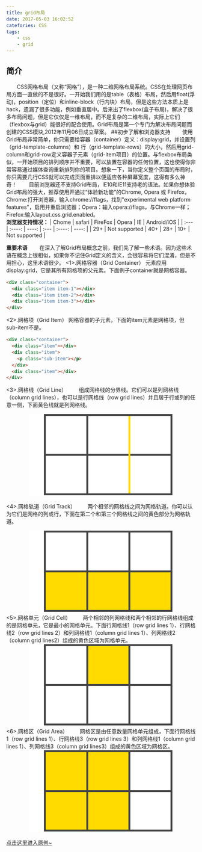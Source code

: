 ```yaml
---
title: grid布局
date: 2017-05-03 16:02:52
catefories: CSS
tags:
    - css
    - grid
---
```

## 简介
&emsp;&emsp;CSS网格布局（又称“网格”），是一种二维网格布局系统。CSS在处理网页布局方面一直做的不是很好。一开始我们用的是table（表格）布局，然后用float(浮动)，position（定位）和inline-block（行内块）布局，但是这些方法本质上是hack，遗漏了很多功能，例如垂直居中。后来出了flexbox(盒子布局)，解决了很多布局问题，但是它仅仅是一维布局，而不是复杂的二维布局，实际上它们（flexbox与grid）能很好的配合使用。Grid布局是第一个专门为解决布局问题而创建的CSS模块,2012年11月06日成立草案。
##初步了解和浏览器支持
&emsp;&emsp;使用Grid布局非常简单，你只需要给容器（container）定义：display:grid，并设置列（grid-template-columns）和 行（grid-template-rows）的大小，然后用grid-column和grid-row定义容器子元素（grid-item项目）的位置。与flexbox布局类似，一开始项目的排列顺序并不重要，可以放置在容器的任何位置，这也使得你非常容易通过媒体查询重新排列你的项目。想象一下，当你定义整个页面的布局时，你只需要几行CSS就可以完成页面重排以便适应各种屏幕宽度，这得有多么神奇！
&emsp;&emsp;目前浏览器还不支持Grid布局，IE10和IE11支持老的语法。如果你想体验Grid布局的强大，推荐使用开通过“体验新功能”的Chrome, Opera 或 Firefox， Chrome:打开浏览器，输入chrome://flags，找到"experimental web platform features"，启用并重启浏览器；Opera：输入opera://flags，与Chrome一样；Firefox:输入layout.css.grid.enabled。   
**浏览器支持情况：**
| Chome | safari | FireFox | Opera | IE | Android/iOS |
| :--- | :----: | ----: | :--- | :----: | ----: |
| 29+ | Not supported | 40+ | 28+  | 10+ | Not supported |

**重要术语**
&emsp;&emsp;在深入了解Grid布局概念之前，我们先了解一些术语。因为这些术语在概念上很相似，如果你不记住Grid定义的含义，会很容易将它们混淆，但是不用担心，这里术语很少。
<1>.网格容器（Grid Container）
元素应用display:grid，它是其所有网格项的父元素。下面例子container就是网格容器。
```html
<div class="container">
  <div class="item item-1"></div>
  <div class="item item-2"></div>
  <div class="item item-3"></div>
</div>
```
<2>.网格项（Grid Item）
网格容器的子元素，下面的item元素是网格项，但sub-item不是。
```html
<div class="container">
  <div class="item"></div> 
  <div class="item">
    <p class="sub-item"></p>
  </div>
  <div class="item"></div>
</div>
```
<3>.网格线（Grid Line）
&emsp;&emsp;组成网格线的分界线。它们可以是列网格线（column grid lines），也可以是行网格线（row grid lines）并且居于行或列的任意一侧，下面黄色线就是列网格线。
<div align="center">
    <img src="/images/gridlines.png" alt="grid line" title="grid line">
</div>

<4>.网格轨道（Grid Track）
&emsp;&emsp;两个相邻的网格线之间为网格轨道。你可以认为它们是网格的列或行，下面在第二个和第三个网格线之间的黄色部分为网格轨道。
<div align="center">
    <img src="/images/gridtrack.png" alt="grid track" title="grid track">
</div>
<5>.网格单元（Grid Cell）
&emsp;&emsp;两个相邻的列网格线和两个相邻的行网格线组成的是网格单元，它是最小的网格单元。下面行网格线1（row grid lines 1）、行网格线2（row grid lines 2）和列网格线1（column grid lines 1）、列网格线2（column grid lines2）组成的黄色区域为网格单元。
<div align="center">
    <img src="/images/gridcell.png" alt="grid cell" title="grid cell">
</div>
<6>.网格区（Grid Area）
&emsp;&emsp;网格区是由任意数量网格单元组成，下面行网格线1（row grid lines 1）、行网格线3（row grid lines 3）和列网格线1（column grid lines 1）、列网格线3（column grid lines3）组成的黄色区域为网格区。
<div align="center">
    <img src="/images/gridarea.png" alt="grid area" title="grid area">
</div>

[点击这里进入原创~](http://www.jianshu.com/p/d183265a8dad#)
